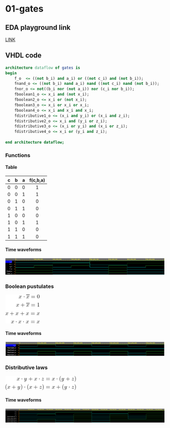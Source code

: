 # 01-gates
## EDA playground link
[LINK](https://www.edaplayground.com/x/KnHh)
## VHDL code
```vhdl
architecture dataflow of gates is
begin
    f_o  <= ((not b_i) and a_i) or ((not c_i) and (not b_i));
    fnand_o <= ((not b_i) nand a_i) nand ((not c_i) nand (not b_i));
    fnor_o <= not((b_i nor (not a_i)) nor (c_i nor b_i));
    fboolean1_o <= x_i and (not x_i);
    fboolean2_o <= x_i or (not x_i);
    fboolean3_o <= x_i or x_i or x_i;
    fboolean4_o <= x_i and x_i and x_i;
    fdistributive1_o <= (x_i and y_i) or (x_i and z_i);
    fdistributive2_o <= x_i and (y_i or z_i);
    fdistributive3_o <= (x_i or y_i) and (x_i or z_i);
    fdistributive4_o <= x_i or (y_i and z_i);

end architecture dataflow;
```
### Functions

#### Table
| **c** | **b** |**a** | **f(c,b,a)** |
| :-: | :-: | :-: | :-: |
| 0 | 0 | 0 | 1 |
| 0 | 0 | 1 | 1 |
| 0 | 1 | 0 | 0 |
| 0 | 1 | 1 | 0 |
| 1 | 0 | 0 | 0 |
| 1 | 0 | 1 | 1 |
| 1 | 1 | 0 | 0 |
| 1 | 1 | 1 | 0 |

#### Time waveforms
![Three functions](Images/three_functions_t.png)

### Boolean pustulates
![Boolean postulates](Images/boolean_func.png)
#### Time waveforms
![Boolean postulates - time waveforms](Images/boolean_t.png)

### Distributive laws
![Distributive laws](Images/distributive_func.png)
#### Time waveforms
![Distributive laws - time waveforms](Images/distributive_t.png)
